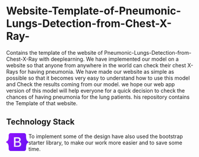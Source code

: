 # Website-Template-of-Pneumonic-Lungs-Detection-from-Chest-X-Ray-
Contains the template of the website of Pneumonic-Lungs-Detection-from-Chest-X-Ray with deeplearning. We have implemented our model on a website so that anyone from anywhere in the world can check their chest X-Rays for having pneumonia. We have made our website as simple as possible so that it becomes very easy to understand how to use this model and Check the results coming from our model. we hope our web app version of this model will help everyone for a quick decision to check the chances of having pneumonia for the lung patients. his repository contains the Template of that website.

## Technology Stack

<img align="left" width="60px" hight="auto" src="https://github.com/Sneheshdutta/Website-Template-of-Pneumonic-Lungs-Detection-from-Chest-X-Ray-/blob/main/icons/Bootstrap_logo.svg.png" />

To implement some of the design have also used the bootstrap starter library, to make
our work more easier and to save some time.
